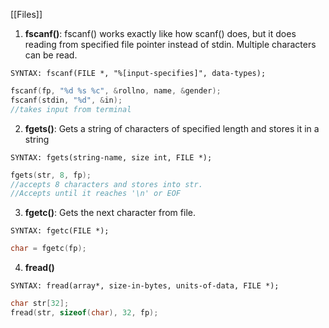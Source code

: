 [[Files]]

1. **fscanf()**: fscanf() works exactly like how scanf() does, but it does reading from specified file pointer instead of stdin. Multiple characters can be read.
```
SYNTAX: fscanf(FILE *, "%[input-specifies]", data-types);
```
```c
fscanf(fp, "%d %s %c", &rollno, name, &gender);
fscanf(stdin, "%d", &in);
//takes input from terminal
```
2. **fgets()**: Gets a string of characters of specified length and stores it in a string
```
SYNTAX: fgets(string-name, size int, FILE *);
```
```c
fgets(str, 8, fp);
//accepts 8 characters and stores into str.
//Accepts until it reaches '\n' or EOF
```
3. **fgetc()**: Gets the next character from file.
```
SYNTAX: fgetc(FILE *);
```
```c
char = fgetc(fp);
```
4. **fread()**
```
SYNTAX: fread(array*, size-in-bytes, units-of-data, FILE *);
```
```c
char str[32];
fread(str, sizeof(char), 32, fp);
```
